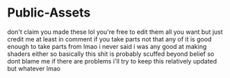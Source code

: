 # Public-Assets
don't claim you made these lol
you're free to edit them all you want but just credit me at least in comment if you take parts
not that any of it is good enough to take parts from lmao
i never said i was any good at making shaders either
so basically this shit is probably scuffed beyond belief so dont blame me if there are problems
i'll try to keep this relatively updated but whatever lmao
